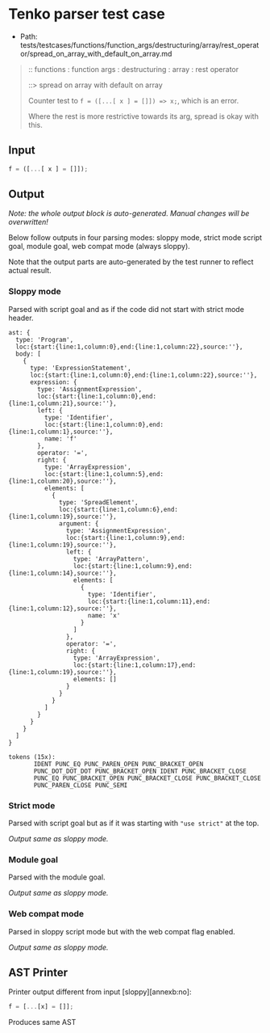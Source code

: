 # Tenko parser test case

- Path: tests/testcases/functions/function_args/destructuring/array/rest_operator/spread_on_array_with_default_on_array.md

> :: functions : function args : destructuring : array : rest operator
>
> ::> spread on array with default on array
>
> Counter test to `f = ([...[ x ] = []]) => x;`, which is an error. 
>
> Where the rest is more restrictive towards its arg, spread is okay with this.

## Input

`````js
f = ([...[ x ] = []]);
`````

## Output

_Note: the whole output block is auto-generated. Manual changes will be overwritten!_

Below follow outputs in four parsing modes: sloppy mode, strict mode script goal, module goal, web compat mode (always sloppy).

Note that the output parts are auto-generated by the test runner to reflect actual result.

### Sloppy mode

Parsed with script goal and as if the code did not start with strict mode header.

`````
ast: {
  type: 'Program',
  loc:{start:{line:1,column:0},end:{line:1,column:22},source:''},
  body: [
    {
      type: 'ExpressionStatement',
      loc:{start:{line:1,column:0},end:{line:1,column:22},source:''},
      expression: {
        type: 'AssignmentExpression',
        loc:{start:{line:1,column:0},end:{line:1,column:21},source:''},
        left: {
          type: 'Identifier',
          loc:{start:{line:1,column:0},end:{line:1,column:1},source:''},
          name: 'f'
        },
        operator: '=',
        right: {
          type: 'ArrayExpression',
          loc:{start:{line:1,column:5},end:{line:1,column:20},source:''},
          elements: [
            {
              type: 'SpreadElement',
              loc:{start:{line:1,column:6},end:{line:1,column:19},source:''},
              argument: {
                type: 'AssignmentExpression',
                loc:{start:{line:1,column:9},end:{line:1,column:19},source:''},
                left: {
                  type: 'ArrayPattern',
                  loc:{start:{line:1,column:9},end:{line:1,column:14},source:''},
                  elements: [
                    {
                      type: 'Identifier',
                      loc:{start:{line:1,column:11},end:{line:1,column:12},source:''},
                      name: 'x'
                    }
                  ]
                },
                operator: '=',
                right: {
                  type: 'ArrayExpression',
                  loc:{start:{line:1,column:17},end:{line:1,column:19},source:''},
                  elements: []
                }
              }
            }
          ]
        }
      }
    }
  ]
}

tokens (15x):
       IDENT PUNC_EQ PUNC_PAREN_OPEN PUNC_BRACKET_OPEN
       PUNC_DOT_DOT_DOT PUNC_BRACKET_OPEN IDENT PUNC_BRACKET_CLOSE
       PUNC_EQ PUNC_BRACKET_OPEN PUNC_BRACKET_CLOSE PUNC_BRACKET_CLOSE
       PUNC_PAREN_CLOSE PUNC_SEMI
`````

### Strict mode

Parsed with script goal but as if it was starting with `"use strict"` at the top.

_Output same as sloppy mode._

### Module goal

Parsed with the module goal.

_Output same as sloppy mode._

### Web compat mode

Parsed in sloppy script mode but with the web compat flag enabled.

_Output same as sloppy mode._

## AST Printer

Printer output different from input [sloppy][annexb:no]:

````js
f = [...[x] = []];
````

Produces same AST
